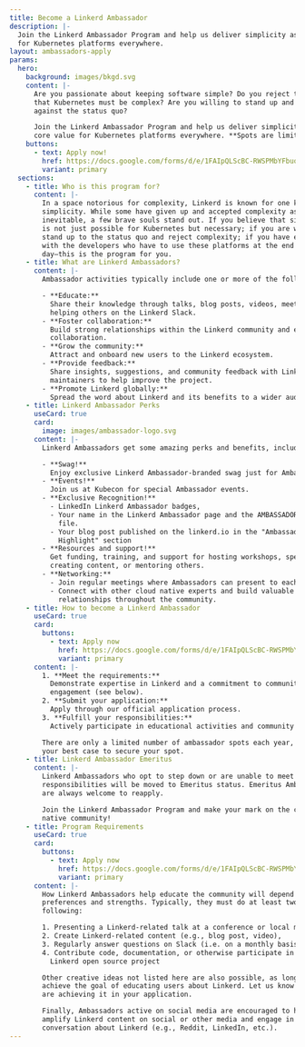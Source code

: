 ```yaml
---
title: Become a Linkerd Ambassador
description: |-
  Join the Linkerd Ambassador Program and help us deliver simplicity as a value
  for Kubernetes platforms everywhere.
layout: ambassadors-apply
params:
  hero:
    background: images/bkgd.svg
    content: |-
      Are you passionate about keeping software simple? Do you reject the idea
      that Kubernetes must be complex? Are you willing to stand up and fight
      against the status quo? 

      Join the Linkerd Ambassador Program and help us deliver simplicity as a
      core value for Kubernetes platforms everywhere. **Spots are limited!**
    buttons:
      - text: Apply now!
        href: https://docs.google.com/forms/d/e/1FAIpQLScBC-RWSPMbYFbuqPgmetKLyhjb1ih9TcDqI6szek8ElsYHPw/viewform?usp=sf_link
        variant: primary
  sections:
    - title: Who is this program for?
      content: |-
        In a space notorious for complexity, Linkerd is known for one key thing:
        simplicity. While some have given up and accepted complexity as
        inevitable, a few brave souls stand out. If you believe that simplicity
        is not just possible for Kubernetes but necessary; if you are willing to
        stand up to the status quo and reject complexity; if you have empathy
        with the developers who have to use these platforms at the end of the
        day—this is the program for you.
    - title: What are Linkerd Ambassadors?
      content: |-
        Ambassador activities typically include one or more of the following:

        - **Educate:**  
          Share their knowledge through talks, blog posts, videos, meetups, and
          helping others on the Linkerd Slack.
        - **Foster collaboration:**  
          Build strong relationships within the Linkerd community and encourage
          collaboration.
        - **Grow the community:**  
          Attract and onboard new users to the Linkerd ecosystem.
        - **Provide feedback:**  
          Share insights, suggestions, and community feedback with Linkerd
          maintainers to help improve the project.
        - **Promote Linkerd globally:**  
          Spread the word about Linkerd and its benefits to a wider audience.
    - title: Linkerd Ambassador Perks
      useCard: true
      card:
        image: images/ambassador-logo.svg
      content: |-
        Linkerd Ambassadors get some amazing perks and benefits, including:

        - **Swag!**  
          Enjoy exclusive Linkerd Ambassador-branded swag just for Ambassadors.
        - **Events!**  
          Join us at Kubecon for special Ambassador events.
        - **Exclusive Recognition!**
          - LinkedIn Linkerd Ambassador badges,
          - Your name in the Linkerd Ambassador page and the AMBASSADORS.md
            file.
          - Your blog post published on the linkerd.io in the "Ambassador
            Highlight" section 
        - **Resources and support!**  
          Get funding, training, and support for hosting workshops, speaking,
          creating content, or mentoring others.
        - **Networking:**
          - Join regular meetings where Ambassadors can present to each other
          - Connect with other cloud native experts and build valuable
            relationships throughout the community.
    - title: How to become a Linkerd Ambassador
      useCard: true
      card:
        buttons:
          - text: Apply now
            href: https://docs.google.com/forms/d/e/1FAIpQLScBC-RWSPMbYFbuqPgmetKLyhjb1ih9TcDqI6szek8ElsYHPw/viewform?usp=sf_link
            variant: primary
      content: |-
        1. **Meet the requirements:**  
          Demonstrate expertise in Linkerd and a commitment to community
          engagement (see below).
        2. **Submit your application:**  
          Apply through our official application process.
        3. **Fulfill your responsibilities:**  
          Actively participate in educational activities and community building.

        There are only a limited number of ambassador spots each year, so make
        your best case to secure your spot.
    - title: Linkerd Ambassador Emeritus
      content: |-
        Linkerd Ambassadors who opt to step down or are unable to meet
        responsibilities will be moved to Emeritus status. Emeritus Ambassadors
        are always welcome to reapply.

        Join the Linkerd Ambassador Program and make your mark on the cloud
        native community!
    - title: Program Requirements
      useCard: true
      card:
        buttons:
          - text: Apply now
            href: https://docs.google.com/forms/d/e/1FAIpQLScBC-RWSPMbYFbuqPgmetKLyhjb1ih9TcDqI6szek8ElsYHPw/viewform?usp=sf_link
            variant: primary
      content: |-
        How Linkerd Ambassadors help educate the community will depend on their
        preferences and strengths. Typically, they must do at least two of the
        following: 

        1. Presenting a Linkerd-related talk at a conference or local meetup,
        2. Create Linkerd-related content (e.g., blog post, video),
        3. Regularly answer questions on Slack (i.e. on a monthly basis),
        4. Contribute code, documentation, or otherwise participate in the
          Linkerd open source project

        Other creative ideas not listed here are also possible, as long as they
        achieve the goal of educating users about Linkerd. Let us know how you
        are achieving it in your application.

        Finally, Ambassadors active on social media are encouraged to help
        amplify Linkerd content on social or other media and engage in
        conversation about Linkerd (e.g., Reddit, LinkedIn, etc.).
---
```

